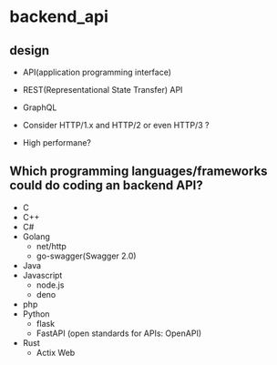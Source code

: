 # backend_api

## design

* API(application programming interface)
* REST(Representational State Transfer) API
* GraphQL

* Consider HTTP/1.x and HTTP/2 or even HTTP/3 ?
* High performane?

## Which programming languages/frameworks could do coding an backend API?

* C
* C++
* C#
* Golang
    * net/http
    * go-swagger(Swagger 2.0)
* Java
* Javascript
    * node.js
    * deno
* php
* Python
    * flask
    * FastAPI (open standards for APIs: OpenAPI)
* Rust
    * Actix Web    
